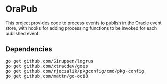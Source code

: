 # OraPub

This project provides code to process events to publish in the Oracle
event store, with hooks for adding processing functions to be invoked
for each published event.

## Dependencies

<pre>
go get github.com/Sirupsen/logrus
go get github.com/xtracdev/goes
go get github.com/rjeczalik/pkgconfig/cmd/pkg-config
go get github.com/mattn/go-oci8
</pre>